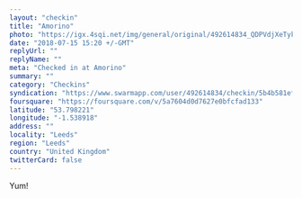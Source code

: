 ```yaml
---
layout: "checkin"
title: "Amorino"
photo: "https://igx.4sqi.net/img/general/original/492614834_QDPVdjXeTyk7kevaSXFwxCnngTK1T16n90pME_EFvqw.jpg"
date: "2018-07-15 15:20 +/-GMT"
replyUrl: ""
replyName: ""
meta: "Checked in at Amorino"
summary: ""
category: "Checkins"
syndication: "https://www.swarmapp.com/user/492614834/checkin/5b4b581efe63bd002c8b68cf"
foursquare: "https://foursquare.com/v/5a7604d0d7627e0bfcfad133"
latitude: "53.798221"
longitude: "-1.538918"
address: ""
locality: "Leeds"
region: "Leeds"
country: "United Kingdom"
twitterCard: false
---
```

Yum!
